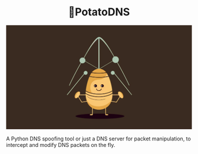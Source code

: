<h1 align="center">🥔PotatoDNS</h1>

![](https://raw.githubusercontent.com/jparadadev/potatodns/assets/assets/logo.png)

 A Python DNS spoofing tool or just a DNS server for packet manipulation, to intercept and modify DNS packets on the fly.
